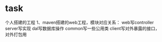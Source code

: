 # task
个人搭建的工程
1、maven搭建的web工程，模块对应关系：
  web写controller
  server写实现
  dal写数据库操作
  common写一些公用类
  client写对外暴露的接口，对外打包用

